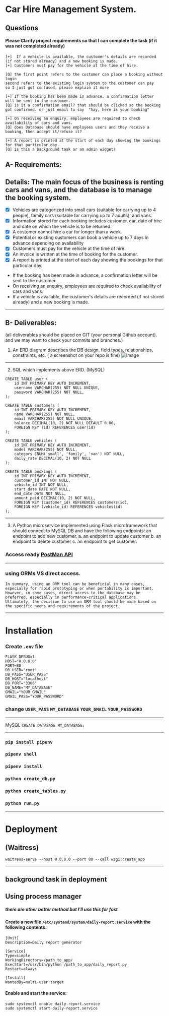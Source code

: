 # Car Hire Management System.

## Questions
#### Please Clarify project requirements so that I can complete the task (if it was not completed already)

```
[+]  If a vehicle is available, the customer's details are recorded (if not stored already) and a new booking is made.
[+] Customers must pay for the vehicle at the time of hire.

[Q] the first point refers to the customer can place a booking without login
second refers to the existing login system to the customer can pay
so I just got confused, please explain it more
__________________________________
[+] If the booking has been made in advance, a confirmation letter will be sent to the customer.
[Q] is it a confirmation email? that should be clicked so the booking got confirmed. or just email to say  "hay, here is your booking"
__________________________________
[+] On receiving an enquiry, employees are required to check availability of cars and vans.
[Q] does Database should have employees users and they receive a booking, then accept it/refuse it?
__________________________________
[+] A report is printed at the start of each day showing the bookings for that particular day.
[Q] is this a background task or an admin widget?
```

## A- Requirements:
Details: The main focus of the business is renting cars and vans, and the database is to manage the
booking system.
---
- [X] Vehicles are categorized into small cars (suitable for carrying up to 4 people), family cars
(suitable for carrying up to 7 adults), and vans.
- [X]  Information stored for each booking includes customer, car, date of hire and date on which the
vehicle is to be returned.
- [X]  A customer cannot hire a car for longer than a week.
- [X] Potential or existing customers can book a vehicle up to 7 days in advance depending on availability
- [X] Customers must pay for the vehicle at the time of hire.
- [X] An invoice is written at the time of booking for the customer.
- [X] A report is printed at the start of each day showing the bookings for that particular day.

- If the booking has been made in advance, a confirmation letter will be sent to the customer.
- On receiving an enquiry, employees are required to check availability of cars and vans.
- If a vehicle is available, the customer's details are recorded (if not stored already) and a new booking is made.
---
## B- Deliverables:
(all deliverables should be placed on GIT (your personal Github account). and we may
want to check your commits and branches.)
1. An ERD diagram describes the DB design, field types, relationships, constraints, etc. ( a
screenshot on your repo is fine)
![image](https://user-images.githubusercontent.com/94250125/223620113-be1dc1e2-e3ee-417f-b7b3-c7d1dbddadb1.png)
___
2. SQL which implements above ERD. (MySQL)
```
CREATE TABLE user (
    id INT PRIMARY KEY AUTO_INCREMENT,
    username VARCHAR(255) NOT NULL UNIQUE,
    password VARCHAR(255) NOT NULL,
);

CREATE TABLE customers (
    id INT PRIMARY KEY AUTO_INCREMENT,
    name VARCHAR(255) NOT NULL,
    email VARCHAR(255) NOT NULL UNIQUE,
    balance DECIMAL(10, 2) NOT NULL DEFAULT 0.00,
    FOREIGN KEY (id) REFERENCES user(id)
);

CREATE TABLE vehicles (
    id INT PRIMARY KEY AUTO_INCREMENT,
    model VARCHAR(255) NOT NULL,
    category ENUM('small', 'family', 'van') NOT NULL,
    daily_rate DECIMAL(10, 2) NOT NULL
);

CREATE TABLE bookings (
    id INT PRIMARY KEY AUTO_INCREMENT,
    customer_id INT NOT NULL,
    vehicle_id INT NOT NULL,
    start_date DATE NOT NULL,
    end_date DATE NOT NULL,
    amount_paid DECIMAL(10, 2) NOT NULL,
    FOREIGN KEY (customer_id) REFERENCES customers(id),
    FOREIGN KEY (vehicle_id) REFERENCES vehicles(id)
);
```
___
3. A Python microservice implemented using Flask microframework that should connect to MySQL
DB and have the following endpoints:
an endpoint to add new customer.
a. an endpoint to update customer
b. an endpoint to delete customer
c. an endpoint to get customer.
### Access ready [PostMan API](https://warped-comet-217425.postman.co/workspace/Car-Hire-Management-System~921e4b92-5739-43d6-8f06-26c6a697943b/collection/21532671-3bc2fe70-fa3b-485a-b77e-a3e6d0e72e4d?action=share&creator=21532671)
___
### using ORMs VS direct access.

```
In summary, using an ORM tool can be beneficial in many cases, especially for rapid prototyping or when portability is important.
However, in some cases, direct access to the database may be preferred, especially in performance-critical applications.
Ultimately, the decision to use an ORM tool should be made based on the specific needs and requirements of the project.
```
---
# Installation

### Create `.env` file
```
FLASK_DEBUG=1
HOST="0.0.0.0"
PORT=80
DB_USER="root"
DB_PASS="USER_PASS"
DB_HOST="localhost"
DB_PORT="3306"
DB_NAME="MY_DATABASE"
GMAIL="YOUR_GMAIL"
GMAIL_PASS="YOUR_PASSWORD"
```
### change `USER_PASS` `MY_DATABASE` `YOUR_GMAIL` `YOUR_PASSWORD`
___
MySQL `CREATE DATABASE MY_DATABASE;`
___
### `pip install pipenv`
### `pipenv shell`
### `pipenv install`
### `python create_db.py `
### `python create_tables.py `
### `python run.py `
___
# Deployment
## (Waitress)
`waitress-serve --host 0.0.0.0 --port 80 --call wsgi:create_app`
___
## background task in deployment

## Using process manager
##### there are other better method but I'll use this for fast

#### Create a new file `/etc/systemd/system/daily-report.service` with the following contents:

```
[Unit]
Description=Daily report generator

[Service]
Type=simple
WorkingDirectory=/path_to_app/
ExecStart=/usr/bin/python /path_to_app/daily_report.py
Restart=always

[Install]
WantedBy=multi-user.target
```

#### Enable and start the service:

```
sudo systemctl enable daily-report.service
sudo systemctl start daily-report.service
```
